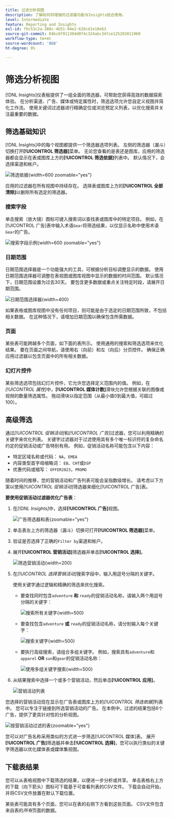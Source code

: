 ```yaml
---
title: 过滤分析视图
description: 了解如何将增强的过滤器功能与Insights结合使用。
level: Intermediate
feature: Reporting and Insights
exl-id: fbc53c2a-388c-4b51-94e2-626cd1e18e63
source-git-commit: 04bc6f911394d0f4c324abc347ce125203011960
workflow-type: tm+mt
source-wordcount: '868'
ht-degree: 0%

---
```


# 筛选分析视图

[!DNL Insights]仪表板提供了一组全面的筛选器，可帮助您获得高效的数据探索体验。 在分析渠道、广告、媒体或特定属性时，筛选选项允许您自定义视图并简化工作流。 使用关键词过滤器进行精确定位或浏览预定义列表，以优化搜索并关注最重要的数据。

## 筛选基础知识

[!DNL Insights]中的每个视图都提供一个筛选器选项列表。 左侧的筛选器（漏斗）切换打开&#x200B;**[!UICONTROL 筛选器]**&#x200B;菜单。 无论您查看的是表还是图库，应用的筛选器都会显示在表或图库上方的&#x200B;**[!UICONTROL 筛选依据]**&#x200B;列表中。 默认情况下，会选择渠道和帐户。

![筛选依据](/help/assets/insights-filter-by.png "筛选依据"){width=600 zoomable="yes"}

应用的过滤器在所有视图中持续存在。 选择表或图库上方的&#x200B;**[!UICONTROL 全部清除]**&#x200B;以删除所有选定的筛选器。

### 搜索字段

单击搜索（放大镜）图标可键入搜索词以查找表或图库中的特定项目。 例如，在[!UICONTROL 广告]表中输入术语`Gear`将筛选结果，以仅显示名称中使用术语`Gear`的广告。

![搜索字段示例](/help/assets/insights-search.png "搜索名称中带有齿轮的广告"){width=600 zoomable="yes"}

### 日期范围

日期范围选择器是一个功能强大的工具，可根据分析目标调整显示的数据。 使用日期范围选择器可调整在表视图或图库视图中显示的数据的时间范围。 默认情况下，日期范围设置为过去30天。 要包含更多数据或重点关注特定时段，请展开日期范围。

![日期范围选择器](/help/assets/insights-date-range.png "选择日期范围"){width=400}

如果表格或图库视图中没有任何项目，则可能是由于选定的日期范围所致，不包括相关数据。 在这种情况下，请增加日期范围以确保包含所需数据。

### 页面

某些表可能跨越多个页面，如下面的表所示。 使用通用的搜索和筛选选项来优化结果。 要在页面之间导航，请使用右（向前）和左（向后）分页控件。 确保正确应用过滤器以包含页面中的所有相关数据。

### 幻灯片控件

某些筛选选项包括幻灯片控件，它允许您选择定义范围内的值。 例如，在&#x200B;_[!UICONTROL 属性]_&#x200B;中，**[!UICONTROL 媒体计数]**&#x200B;滑块允许您根据关联的图像或视频的数量筛选属性。 拖动滑块以指定范围（从最小值0到最大值，可超过100）。

## 高级筛选

通过&#x200B;_[!UICONTROL 促销活动]_&#x200B;和&#x200B;_[!UICONTROL 广告]_&#x200B;过滤器，您可以利用精确的关键字来优化列表。 关键字过滤器对于过滤使用具有多个唯一标识符的复杂命名约定的促销活动或广告特别有用。 例如，促销活动名称可能包含以下内容：

- 特定区域名称或代码： `NA`，`EMEA`
- 内容类型首字母缩略词： `EB`、`CHT`或`DSP`
- 优惠代码或缩写： `OFFER2023`，`PROMO`

随着时间的推移，您的营销活动和广告列表可能会呈指数级增长。 请考虑以下方案以使用&#x200B;_[!UICONTROL 促销活动]_&#x200B;筛选器来细化[!UICONTROL 广告]表。

**要使用促销活动过滤器优化广告表**：

1. 在&#x200B;_[!DNL Insights]_&#x200B;中，选择&#x200B;**[!UICONTROL 广告]**&#x200B;视图。

   ![广告筛选器和表](/help/assets/insights-ads-filter.png "带有筛选菜单的广告视图"){zoomable="yes"}

1. 单击表左上方的筛选器（漏斗）切换可打开&#x200B;**[!UICONTROL 筛选器]**&#x200B;菜单。

1. 验证是否选择了正确的`Filter by`渠道和帐户。

1. 展开&#x200B;**[!UICONTROL 营销活动]**&#x200B;筛选器并单击&#x200B;**[!UICONTROL 选择]**。

   ![筛选营销活动](/help/assets/insights-filter-campaigns-expand.png "展开营销活动筛选器"){width=200}

1. 在&#x200B;_[!UICONTROL 选择营销活动]_&#x200B;搜索字段中，输入用逗号分隔的关键字。

   使用关键字通过逻辑和精确的筛选来优化搜索。

   - 要查找同时包含`adventure` **和** `ready`的促销活动名称，请输入两个用逗号分隔的关键字：

     ![搜索所有关键字](/help/assets/insights-select-campaigns-and.png "搜索同时包含两个关键字的促销活动名称"){width=500}

   - 要查找包含`adventure` **或** `ready`的促销活动名称，请分别输入每个关键字：

     ![搜索关键字](/help/assets/insights-select-campaigns-or.png "搜索至少包含一个关键字的促销活动名称"){width=500}

   - 要执行高级搜索，请组合多组关键字。 例如，搜索具有`adventure`和`apparel` **OR** `sun`和`gear`的促销活动名称：

     ![使用多组关键字搜索](/help/assets/insights-advanced-or.png "使用多组关键字搜索促销活动名称"){width=500}

1. 从结果搜索中选择一个或多个营销活动，然后单击&#x200B;**[!UICONTROL 应用]**。

   ![营销活动列表](/help/assets/insights-select-campaigns-list.png "选择要包含的营销活动")

您选择的营销活动现在显示在广告表或图库上方的&#x200B;_[!UICONTROL 筛选依据]_&#x200B;列表中。 您可以专注于链接到所选营销活动的广告。 在本例中，过滤的结果包括6个广告，提供了更具针对性的分析视图。

![按营销活动过滤的表](/help/assets/insights-filter-by-campaigns.png "具有营销活动过滤器的表"){zoomable="yes"}

您可以对广告名称采用类似的方式进一步筛选[!UICONTROL 媒体]表。 展开&#x200B;**[!UICONTROL 广告]**&#x200B;筛选器并单击&#x200B;**[!UICONTROL 选择]**，您可以执行类似的关键字筛选器以优化媒体表或媒体集视图。

## 下载表结果

您可以从表格视图中下载筛选的结果，以便进一步分析或共享。 单击表格右上方的下载（向下箭头）图标可下载基于可查看列表的CSV文件。 下载会自动开始，并将CSV文件放置在默认下载位置。

某些表可能具有多个页面，您可以在表的右侧下方看到这些页面。 CSV文件包含来自表的&#x200B;_所有_&#x200B;页面的数据。
